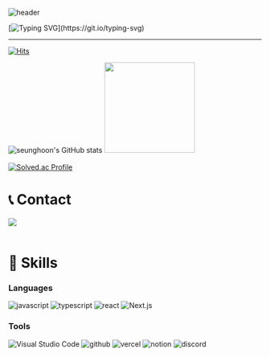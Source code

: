 ![header](https://capsule-render.vercel.app/api?type=waving&color=ffd700&text=LeeSeunghoon&fontColor=ffffff&animation=twinkling&height=200)

[![Typing SVG](https://readme-typing-svg.demolab.com?font=Alkatra&weight=500&size=45&duration=4000&pause=3&color=ffd700&center=false&vCenter=false&multiline=true&repeat=true&width=1000&height=100&lines=Welcome+to+SeungHoon's+GitHub!)](https://git.io/typing-svg)
 
 ---

[![Hits](https://hits.seeyoufarm.com/api/count/incr/badge.svg?url=https%3A%2F%2Fgithub.com%2Fysh73900&count_bg=%23FFD700&title_bg=%23555555&icon=&icon_color=%23E7E7E7&title=hits&edge_flat=false)](https://hits.seeyoufarm.com)

![seunghoon's GitHub stats](https://github-readme-stats.vercel.app/api?username=ysh73900&show_icons=true&theme=gruvbox)
<a href="https://github.com/ysh73900"><img style="height:180px" src="https://github-readme-stats.vercel.app/api/top-langs/?username=ysh73900&layout=compact&theme=nord&hide_border=true" /></a> 
<br><br>
[![Solved.ac Profile](http://mazassumnida.wtf/api/v2/generate_badge?boj=ysh73900)](https://solved.ac/ysh73900/)

# 📞 Contact
<div style="display:flex; flex-direction:row;">
    <a href="https://www.instagram.com/ho_onii_">
        <img src="https://img.shields.io/badge/Instagram-E4405F?style=for-the-badge&logo=Instagram&logoColor=white"> 
    </a>
</div><br>
    
# 🔨 Skills
### Languages
![javascript](https://img.shields.io/badge/javascript-F7DF1E.svg?&style=for-the-badge&logo=javascript&logoColor=ffffff)
![typescript](https://img.shields.io/badge/typescript-3178C6.svg?&style=for-the-badge&logo=typescript&logoColor=ffffff)
![react](https://img.shields.io/badge/react-61DAFB.svg?&style=for-the-badge&logo=react&logoColor=ffffff)
![Next.js](https://img.shields.io/badge/Next.js-000000.svg?&style=for-the-badge&logo=Next.js&logoColor=ffffff)

### Tools
![Visual Studio Code](https://img.shields.io/badge/Visual%20Studio%20Code-007ACC.svg?&style=for-the-badge&logo=Visual%20Studio%20Code&logoColor=white)
![github](https://img.shields.io/badge/github-181717.svg?&style=for-the-badge&logo=github&logoColor=white)
![vercel](https://img.shields.io/badge/vercel-000000.svg?&style=for-the-badge&logo=vercel&logoColor=white)
![notion](https://img.shields.io/badge/notion-000000.svg?&style=for-the-badge&logo=notion&logoColor=white)
![discord](https://img.shields.io/badge/discord-5865F2.svg?&style=for-the-badge&logo=discord&logoColor=white)
